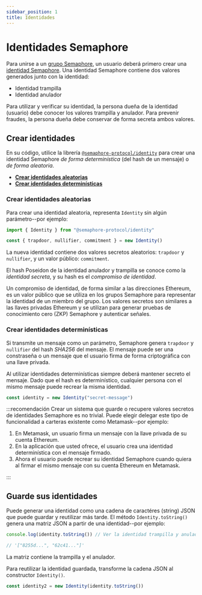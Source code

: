 ```yaml
---
sidebar_position: 1
title: Identidades
---
```


# Identidades Semaphore 

Para unirse a un [grupo Semaphore](/docs/glossary#semaphore-group), un usuario deberá primero crear una [identidad Semaphore](/docs/glossary#semaphore-identity).
Una identidad Semaphore contiene dos valores generados junto con la identidad:

-   Identidad trampilla
-   Identidad anulador

Para utilizar y verificar su identidad, la persona dueña de la identidad (usuario) debe conocer los valores trampilla y anulador.
Para prevenir fraudes, la persona dueña debe conservar de forma secreta ambos valores.

## Crear identidades

En su código, utilice la librería [`@semaphore-protocol/identity`](https://github.com/semaphore-protocol/semaphore/tree/main/packages/identity) para crear una identidad Semaphore _de forma determinística_ (del hash de un mensaje) o _de forma aleatoria_.

-   [**Crear identidades aleatorias**](#create-random-identities)
-   [**Crear identidades determinísticas**](#create-deterministic-identities)

### Crear identidades aleatorias

Para crear una identidad aleatoria, representa `Identity` sin algún parámetro--por ejemplo:

```ts
import { Identity } from "@semaphore-protocol/identity"

const { trapdoor, nullifier, commitment } = new Identity()
```

La nueva identidad contiene dos valores secretos aleatorios: `trapdoor` y `nullifier`, y un valor público: `commitment`.

El hash Poseidon de la identidad anulador y trampilla se conoce como la _identidad secreta_,
y su hash es el _compromiso de identidad_.

Un compromiso de identidad, de forma similar a las direcciones Ethereum, es un valor público que se utiliza en los grupos Semaphore para representar la 
identidad de un miembro del grupo. Los valores secretos son similares a las llaves privadas 
Ethereum y se utilizan para generar pruebas de conocimiento cero (ZKP) Semaphore y autenticar señales.

### Crear identidades determinísticas

Si transmite un mensaje como un parámetro, Semaphore genera `trapdoor` y `nullifier`
del hash _SHA256_ del mensaje.
El mensaje puede ser una constraseña o un mensaje que el usuario firma de forma criptográfica con una llave privada.

Al utilizar identidades determinísticas siempre deberá mantener secreto el mensaje. 
Dado que el hash es determinístico, cualquier persona con el mismo mensaje puede recrear la misma identidad.

```ts
const identity = new Identity("secret-message")
```

:::recomendación
Crear un sistema que guarde o recupere valores secretos de identidades Semaphore es no trivial.
Puede elegir delegar este tipo de funcionalidad a carteras existente como Metamask--por ejemplo:

1. En Metamask, un usuario firma un mensaje con la llave privada de su cuenta Ethereum.
2. En la aplicación que usted ofrece, el usuario crea una identidad determinística con el mensaje firmado.
3. Ahora el usuario puede recrear su identidad Semaphore cuando quiera al firmar el mismo mensaje con su cuenta Ethereum en Metamask.

:::

## Guarde sus identidades

Puede generar una identidad como una cadena de caractéres (string) JSON que puede guardar y reutilizar más tarde. 
El método `Identity.toString()` genera una matriz JSON a partir de una identidad--por ejemplo:

```ts
console.log(identity.toString()) // Ver la identidad trampilla y anulador.

// '["8255d...", "62c41..."]'
```

La matriz contiene la trampilla y el anulador.

Para reutilizar la identidad guardada, transforme la cadena JSON al constructor `Identity()`.

```ts
const identity2 = new Identity(identity.toString())
```
